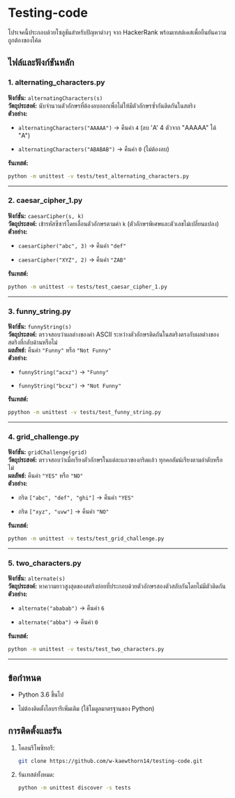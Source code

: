 
# Testing-code

โปรเจคนี้ประกอบด้วยโซลูชันสำหรับปัญหาต่างๆ จาก HackerRank พร้อมเทสต์เคสเพื่อยืนยันความถูกต้องของโค้ด

## ไฟล์และฟังก์ชันหลัก

### 1. alternating_characters.py

**ฟังก์ชัน:**  `alternatingCharacters(s)`  
**วัตถุประสงค์:**  นับจำนวนตัวอักษรที่ต้องลบออกเพื่อไม่ให้มีตัวอักษรซ้ำกันติดกันในสตริง  
**ตัวอย่าง:**

-   `alternatingCharacters("AAAAA")`  → คืนค่า  `4`  (ลบ 'A' 4 ตัวจาก "AAAAA" ได้ "A")
    
-   `alternatingCharacters("ABABAB")`  → คืนค่า  `0`  (ไม่ต้องลบ)
    

**รันเทสต์:**

```bash
python -m unittest -v tests/test_alternating_characters.py
```
----------

### 2. caesar_cipher_1.py

**ฟังก์ชัน:**  `caesarCipher(s, k)`  
**วัตถุประสงค์:**  เข้ารหัสซีซาร์โดยเลื่อนตัวอักษรตามค่า  `k`  (ตัวอักษรพิเศษและตัวเลขไม่เปลี่ยนแปลง)  
**ตัวอย่าง:**

-   `caesarCipher("abc", 3)`  → คืนค่า  `"def"`
    
-   `caesarCipher("XYZ", 2)`  → คืนค่า  `"ZAB"`
    

**รันเทสต์:**

```bash
python -m unittest -v tests/test_caesar_cipher_1.py
```
----------

### 3. funny_string.py

**ฟังก์ชัน:**  `funnyString(s)`  
**วัตถุประสงค์:**  ตรวจสอบว่าผลต่างของค่า ASCII ระหว่างตัวอักษรติดกันในสตริงตรงกับผลต่างของสตริงที่กลับด้านหรือไม่  
**ผลลัพธ์:**  คืนค่า  `"Funny"`  หรือ  `"Not Funny"`  
**ตัวอย่าง:**

-   `funnyString("acxz")`  →  `"Funny"`
    
-   `funnyString("bcxz")`  →  `"Not Funny"`
    

**รันเทสต์:**

```bash
ppython -m unittest -v tests/test_funny_string.py
```
----------

### 4. grid_challenge.py

**ฟังก์ชัน:**  `gridChallenge(grid)`  
**วัตถุประสงค์:**  ตรวจสอบว่าเมื่อเรียงตัวอักษรในแต่ละแถวของกริดแล้ว ทุกคอลัมน์เรียงตามลำดับหรือไม่  
**ผลลัพธ์:**  คืนค่า  `"YES"`  หรือ  `"NO"`  
**ตัวอย่าง:**

-   กริด  `["abc", "def", "ghi"]`  → คืนค่า  `"YES"`
    
-   กริด  `["xyz", "uvw"]`  → คืนค่า  `"NO"`
    

**รันเทสต์:**

```bash
python -m unittest -v tests/test_grid_challenge.py
```
----------

### 5. two_characters.py

**ฟังก์ชัน:**  `alternate(s)`  
**วัตถุประสงค์:**  หาความยาวสูงสุดของสตริงย่อยที่ประกอบด้วยตัวอักษรสองตัวสลับกันโดยไม่มีตัวติดกัน  
**ตัวอย่าง:**

-   `alternate("ababab")`  → คืนค่า  `6`
    
-   `alternate("abba")`  → คืนค่า  `0`
    

**รันเทสต์:**

```bash
python -m unittest -v tests/test_two_characters.py
```
----------

## ข้อกำหนด

-   Python 3.6 ขึ้นไป
    
-   ไม่ต้องติดตั้งไลบรารีเพิ่มเติม (ใช้โมดูลมาตรฐานของ Python)
    

## การติดตั้งและรัน

1.  โคลนรีโพซิทอรี:
    
    ```bash
    git clone https://github.com/w-kaewthorn14/testing-code.git
    ```
2.  รันเทสต์ทั้งหมด:
    
    ```bash
    python -m unittest discover -s tests
    ```
